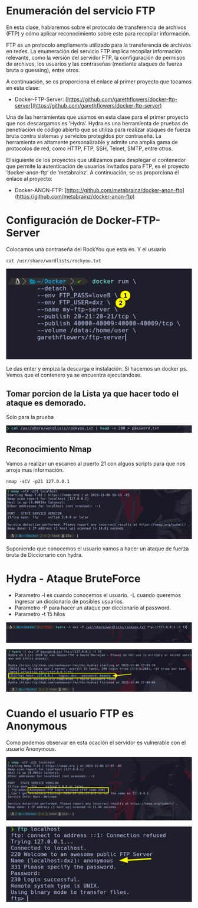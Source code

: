 # Enumeración del servicio FTP

En esta clase, hablaremos sobre el protocolo de transferencia de archivos (FTP) y cómo aplicar reconocimiento sobre este para recopilar información.

FTP es un protocolo ampliamente utilizado para la transferencia de archivos en redes. La enumeración del servicio FTP implica recopilar información relevante, como la versión del servidor FTP, la configuración de permisos de archivos, los usuarios y las contraseñas (mediante ataques de fuerza bruta o guessing), entre otros.

A continuación, se os proporciona el enlace al primer proyecto que tocamos en esta clase:

* Docker-FTP-Server: [https://github.com/garethflowers/docker-ftp-server](https://github.com/garethflowers/docker-ftp-server)

Una de las herramientas que usamos en esta clase para el primer proyecto que nos descargamos es ‘Hydra‘. Hydra es una herramienta de pruebas de penetración de código abierto que se utiliza para realizar ataques de fuerza bruta contra sistemas y servicios protegidos por contraseña. La herramienta es altamente personalizable y admite una amplia gama de protocolos de red, como HTTP, FTP, SSH, Telnet, SMTP, entre otros.

El siguiente de los proyectos que utilizamos para desplegar el contenedor que permite la autenticación de usuarios invitados para FTP, es el proyecto ‘docker-anon-ftp‘ de ‘metabrainz‘. A continuación, se os proporciona el enlace al proyecto:

* Docker-ANON-FTP: [https://github.com/metabrainz/docker-anon-ftp](https://github.com/metabrainz/docker-anon-ftp)

# Configuración de Docker-FTP-Server

Colocamos una contraseña del RockYou que esta en. Y el usuario

```
cat /usr/share/wordlists/rockyou.txt
```

![label text](imgs/01.png)

Le das enter y empiza la descarga e instalación. Si hacemos un docker ps. Vemos que el contenero ya se encuentra ejecutandose.

## Tomar porcion de la Lista ya que hacer todo el ataque es demorado.

Solo para la prueba

![label text](imgs/04.png)

## Reconocimiento Nmap

Vamos a realizar un escaneo al puerto 21 con alguos scripts para que nos arroje mas información.

```
nmap -sCV -p21 127.0.0.1
```

![label text](imgs/02.png)

Suponiendo que conocemos el usuario vamos a hacer un ataque de fuerza bruta de Diccionario con hydra.

# Hydra - Ataque BruteForce

* Parametro -l es cuando conocemos el usuario. -L cuando queremos ingresar un diccionario de posibles usuarios.
* Parametro -P para hacer un ataque por diccionario al password.
* Parametro -t 15 hilos

![label text](imgs/03.png)

![label text](imgs/05.png)

# Cuando el usuario FTP es Anonymous

Como podemos observar en esta ocación el servidor es vulnerable con el usuario Anonymous.

![label text](imgs/06.png)

![label text](imgs/07.png)

































